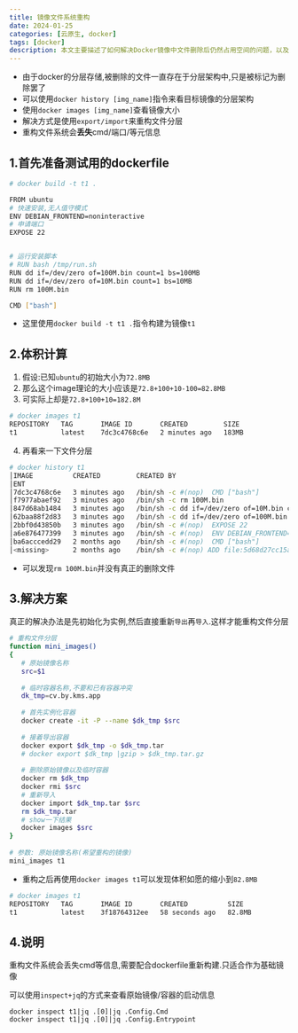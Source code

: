 ```yaml
---
title: 镜像文件系统重构
date: 2024-01-25
categories: [云原生, docker]
tags: [docker]
description: 本文主要描述了如何解决Docker镜像中文件删除后仍然占用空间的问题，以及如何通过重构镜像来减少其体积。
---
```


- 由于docker的分层存储,被删除的文件一直存在于分层架构中,只是被标记为删除罢了
- 可以使用`docker history [img_name]`指令来看目标镜像的分层架构
- 使用`docker images [img_name]`查看镜像大小
- 解决方式是使用`export/import`来重构文件分层
- 重构文件系统会**丢失**cmd/端口/等元信息

## 1.首先准备测试用的dockerfile

```bash
# docker build -t t1 .

FROM ubuntu
# 快速安装,无人值守模式
ENV DEBIAN_FRONTEND=noninteractive
# 申请端口
EXPOSE 22


# 运行安装脚本
# RUN bash /tmp/run.sh
RUN dd if=/dev/zero of=100M.bin count=1 bs=100MB
RUN dd if=/dev/zero of=10M.bin count=1 bs=10MB
RUN rm 100M.bin

CMD ["bash"]
```

- 这里使用`docker build -t t1 .`指令构建为镜像`t1`

## 2.体积计算

   1. 假设:已知`ubuntu`的初始大小为`72.8MB`
   2. 那么这个image理论的大小应该是`72.8+100+10-100=82.8MB`
   3. 可实际上却是`72.8+100+10=182.8M`

```bash
# docker images t1
REPOSITORY   TAG       IMAGE ID       CREATED         SIZE
t1           latest    7dc3c4768c6e   2 minutes ago   183MB
```

   4. 再看来一下文件分层

```bash
# docker history t1
│IMAGE          CREATED         CREATED BY                                      SIZE      COMM
│ENT
│7dc3c4768c6e   3 minutes ago   /bin/sh -c #(nop)  CMD ["bash"]                 0B
│f7977abaef92   3 minutes ago   /bin/sh -c rm 100M.bin                          0B
│847d68ab1484   3 minutes ago   /bin/sh -c dd if=/dev/zero of=10M.bin count=…   10MB
│62baa88f2d83   3 minutes ago   /bin/sh -c dd if=/dev/zero of=100M.bin count…   100MB
│2bbf0d43850b   3 minutes ago   /bin/sh -c #(nop)  EXPOSE 22                    0B
│a6e876477399   3 minutes ago   /bin/sh -c #(nop)  ENV DEBIAN_FRONTEND=nonin…   0B
│ba6acccedd29   2 months ago    /bin/sh -c #(nop)  CMD ["bash"]                 0B
│<missing>      2 months ago    /bin/sh -c #(nop) ADD file:5d68d27cc15a80653…   72.8MB
```

- 可以发现`rm 100M.bin`并没有真正的删除文件

## 3.解决方案
真正的解决办法是先初始化为实例,然后直接重新`导出`再`导入`.这样才能重构文件分层

```bash
# 重构文件分层
function mini_images()
{
   # 原始镜像名称
   src=$1
   
   # 临时容器名称,不要和已有容器冲突
   dk_tmp=cv.by.kms.app
   
   # 首先实例化容器
   docker create -it -P --name $dk_tmp $src
   
   # 接着导出容器
   docker export $dk_tmp -o $dk_tmp.tar
   # docker export $dk_tmp |gzip > $dk_tmp.tar.gz
   
   # 删除原始镜像以及临时容器
   docker rm $dk_tmp
   docker rmi $src
   # 重新导入
   docker import $dk_tmp.tar $src
   rm $dk_tmp.tar
   # show一下结果
   docker images $src
}
   
# 参数: 原始镜像名称(希望重构的镜像)
mini_images t1
```

   - 重构之后再使用`docker images t1`可以发现体积如愿的缩小到`82.8MB`
   
```bash
# docker images t1
REPOSITORY   TAG       IMAGE ID       CREATED          SIZE
t1           latest    3f18764312ee   58 seconds ago   82.8MB
```
## 4.说明
重构文件系统会丢失cmd等信息,需要配合dockerfile重新构建.只适合作为基础镜像

可以使用`inspect+jq`的方式来查看原始镜像/容器的启动信息
```
docker inspect t1|jq .[0]|jq .Config.Cmd 
docker inspect t1|jq .[0]|jq .Config.Entrypoint 
```